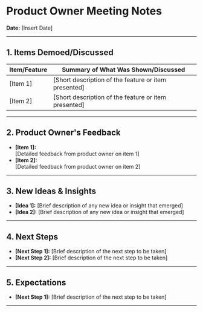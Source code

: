 # Product Owner Meeting Notes

**Date:** [Insert Date]

---

## 1. Items Demoed/Discussed

| Item/Feature | Summary of What Was Shown/Discussed                  |
| ------------ | ---------------------------------------------------- |
| [Item 1]     | [Short description of the feature or item presented] |
| [Item 2]     | [Short description of the feature or item presented] |

---

## 2. Product Owner's Feedback

-   **[Item 1]:**  
    [Detailed feedback from product owner on item 1]
-   **[Item 2]:**  
    [Detailed feedback from product owner on item 2]

---

## 3. New Ideas & Insights

-   **[Idea 1]:** [Brief description of any new idea or insight that emerged]
-   **[Idea 2]:** [Brief description of any new idea or insight that emerged]

---

## 4. Next Steps

-   **[Next Step 1]:** [Brief description of the next step to be taken]
-   **[Next Step 2]:** [Brief description of the next step to be taken]

---

## 5. Expectations

-   **[Next Step 1]:** [Brief description of the next step to be taken]

---
